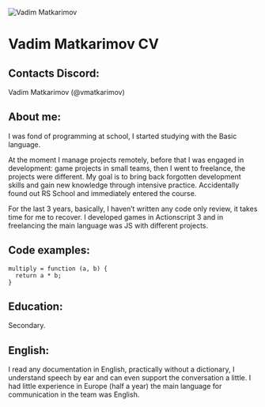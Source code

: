 ![Vadim Matkarimov](https://avatars.githubusercontent.com/u/5332153?v=4)

# Vadim Matkarimov CV

## Contacts Discord:
Vadim Matkarimov (@vmatkarimov)

## About me:

I was fond of programming at school, I started studying with the Basic language.

At the moment I manage projects remotely, before that I was engaged in development: game projects in small teams, then I went to freelance, the projects were different. My goal is to bring back forgotten development skills and gain new knowledge through intensive practice. Accidentally found out RS School and immediately entered the course.

For the last 3 years, basically, I haven’t written any code only review, it takes time for me to recover. I developed games in Actionscript 3 and in freelancing the main language was JS with different projects.

## Code examples:
```
multiply = function (a, b) {
  return a * b;
}
```



## Education:
Secondary.

## English:
I read any documentation in English, practically without a dictionary, I understand speech by ear and can even support the conversation a little. I had little experience in Europe (half a year) the main language for communication in the team was English.